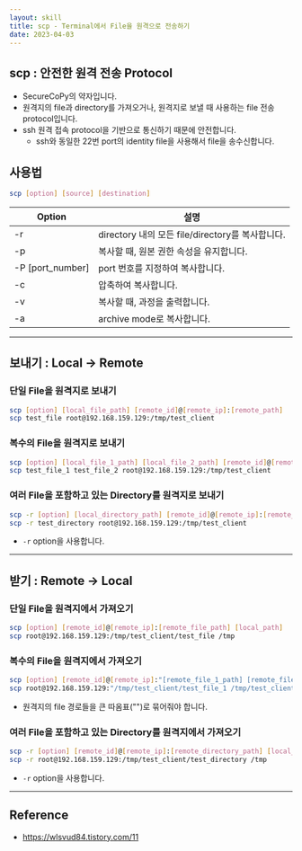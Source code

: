 ```yaml
---
layout: skill
title: scp - Terminal에서 File을 원격으로 전송하기
date: 2023-04-03
---
```





## scp : 안전한 원격 전송 Protocol

- SecureCoPy의 약자입니다.
- 원격지의 file과 directory를 가져오거나, 원격지로 보낼 때 사용하는 file 전송 protocol입니다.
- ssh 원격 접속 protocol을 기반으로 통신하기 때문에 안전합니다.
  - ssh와 동일한 22번 port의 identity file을 사용해서 file을 송수신합니다.


## 사용법

```sh
scp [option] [source] [destination]
```

| Option | 설명 |
| --- | --- |
| -r | directory 내의 모든 file/directory를 복사합니다. |
| -p | 복사할 때, 원본 권한 속성을 유지합니다. |
| -P [port_number] | port 번호를 지정하여 복사합니다. |
| -c | 압축하여 복사합니다. |
| -v | 복사할 때, 과정을 출력합니다. |
| -a | archive mode로 복사합니다. |




---




## 보내기 : Local -> Remote


### 단일 File을 원격지로 보내기

```sh
scp [option] [local_file_path] [remote_id]@[remote_ip]:[remote_path]
scp test_file root@192.168.159.129:/tmp/test_client
```


### 복수의 File을 원격지로 보내기

```sh
scp [option] [local_file_1_path] [local_file_2_path] [remote_id]@[remote_ip]:[remote_path]
scp test_file_1 test_file_2 root@192.168.159.129:/tmp/test_client
```


### 여러 File을 포함하고 있는 Directory를 원격지로 보내기

```sh
scp -r [option] [local_directory_path] [remote_id]@[remote_ip]:[remote_path]
scp -r test_directory root@192.168.159.129:/tmp/test_client
```
- `-r` option을 사용합니다.




---




## 받기 : Remote -> Local

### 단일 File을 원격지에서 가져오기

```sh
scp [option] [remote_id]@[remote_ip]:[remote_file_path] [local_path] 
scp root@192.168.159.129:/tmp/test_client/test_file /tmp
```

### 복수의 File을 원격지에서 가져오기

```sh
scp [option] [remote_id]@[remote_ip]:"[remote_file_1_path] [remote_file_2_path]" [local_path]
scp root@192.168.159.129:"/tmp/test_client/test_file_1 /tmp/test_client/test_file_2" /tmp
```
- 원격지의 file 경로들을 큰 따옴표("")로 묶어줘야 합니다.


### 여러 File을 포함하고 있는 Directory를 원격지에서 가져오기

```sh
scp -r [option] [remote_id]@[remote_ip]:[remote_directory_path] [local_path]
scp -r root@192.168.159.129:/tmp/test_client/test_directory /tmp
```
- `-r` option을 사용합니다.




---




## Reference

- <https://wlsvud84.tistory.com/11>
